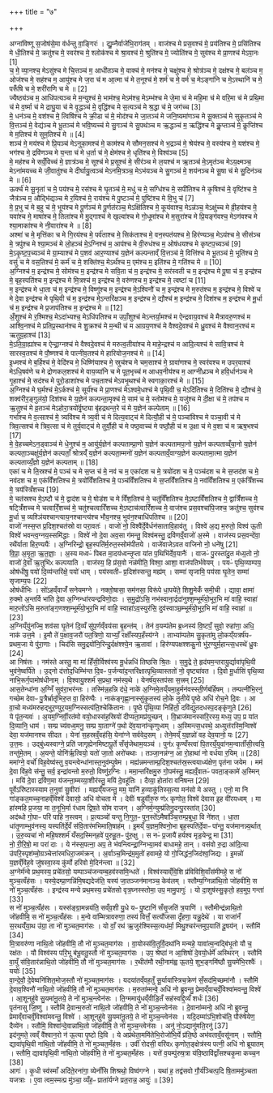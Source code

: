+++
title = "७"

+++


  
अग्ना॑विष्णू स॒जोष॑से॒मा व॑र्धन्तु वा॒ङ्गिरः॑ । द्यु॒म्नैर्वाजे॑भि॒राग॑तम् । वाज॑श्च मे प्रस॒वश्च॑ मे॒ प्रय॑तिश्च मे॒ प्रसि॑तिश्च मे धी॒तिश्च॑ मे॒ क्रतु॑श्च मे॒ स्वर॑श्च मे॒ श्लोक॑श्च मे श्रा॒वश्च॑ मे॒ श्रुति॑श्च मे॒ ज्योति॑श्च मे॒ सुव॑श्च मे प्रा॒णश्च॑ मेऽपा॒नः [1]  
च॒ मे॒ व्या॒नश्च॒ मेऽसु॑श्च मे चि॒त्तञ्च॑ म॒ आधी॑तञ्च मे॒ वाक्च॑ मे॒ मन॑श्च मे॒ चक्षु॑श्च मे॒ श्रोत्र॑ञ्च मे॒ दक्ष॑श्च मे॒ बल॑ञ्च म॒ ओज॑श्च मे॒ सह॑श्च म॒ आयु॑श्च मे ज॒रा च॑ म आ॒त्मा च॑ मे त॒नूश्च॑ मे॒ शर्म॑ च मे॒ वर्म॑ च॒ मेऽङ्गा॑नि च मे॒ऽस्थानि॑ च मे॒ परूँ॑षि च मे॒ शरी॑राणि च मे ॥ [2]  
ज्यैष्ठ्य॑ञ्च म॒ आधि॑पत्यञ्च मे म॒न्युश्च॑ मे॒ भाम॑श्च॒ मेऽम॑श्च॒ मेऽम्भ॑श्च मे जे॒मा च॑ मे महि॒मा च॑ मे वरि॒मा च॑ मे प्रथि॒मा च॑ मे व॒र्ष्मा च॑ मे द्राघु॒या च॑ मे वृ॒द्धञ्च॑ मे॒ वृद्धि॑श्च मे स॒त्यञ्च॑ मे श्र॒द्धा च॑ मे॒ जग॑च्च [3]  
मे॒ धन॑ञ्च मे॒ वश॑श्च मे॒ त्विषि॑श्च मे क्री॒डा च॑ मे॒ मोद॑श्च मे जा॒तञ्च॑ मे जनि॒ष्यमा॑णञ्च मे सू॒क्तञ्च॑ मे सुकृ॒तञ्च॑ मे वि॒त्तञ्च॑ मे॒ वेद्य॑ञ्च मे भू॒तञ्च॑ मे भवि॒ष्यच्च॑ मे सु॒गञ्च॑ मे सु॒पथ॑ञ्च म ऋ॒द्धञ्च॑ म॒ ऋद्धि॑श्च मे कॢ॒प्तञ्च॑ मे॒ कॢप्ति॑श्च मे म॒तिश्च॑ मे सुम॒तिश्च॑ मे ॥ [4]  
शञ्च॑ मे॒ मय॑श्च मे प्रि॒यञ्च॑ मेऽनुका॒मश्च॑ मे॒ काम॑श्च मे सौमन॒सश्च॑ मे भ॒द्रञ्च॑ मे॒ श्रेय॑श्च मे॒ वस्य॑श्च मे॒ यश॑श्च मे॒ भग॑श्च मे॒ द्रवि॑णञ्च मे य॒न्ता च॑ मे ध॒र्ता च॑ मे॒ क्षेम॑श्च मे॒ धृति॑श्च मे॒ विश्व॑ञ्च [5]  
मे॒ मह॑श्च मे सव्ँ॒विच्च॑ मे॒ ज्ञात्र॑ञ्च मे॒ सूश्च॑ मे प्र॒सूश्च॑ मे॒ सीर॑ञ्च मे ल॒यश्च॑ म ऋ॒तञ्च॑ मे॒ऽमृत॑ञ्च मेऽय॒क्ष्मञ्च॒ मेऽना॑मयच्च मे जी॒वातु॑श्च मे दीर्घायु॒त्वञ्च॑ मेऽनमि॒त्रञ्च॒ मेऽभ॑यञ्च मे सु॒गञ्च॑ मे॒ शय॑नञ्च मे सू॒षा च॑ मे सु॒दिन॑ञ्च मे ॥ [6]  
ऊर्क्च॑ मे सू॒नृता॑ च मे॒ पय॑श्च मे॒ रस॑श्च मे घृ॒तञ्च॑ मे॒ मधु॑ च मे॒ सग्धि॑श्च मे॒ सपी॑तिश्च मे कृ॒षिश्च॑ मे॒ वृष्टि॑श्च मे॒ जैत्र॑ञ्च म॒ औद्भि॑द्यञ्च मे र॒यिश्च॑ मे॒ राय॑श्च मे पु॒ष्टञ्च॑ मे॒ पुष्टि॑श्च मे वि॒भु च॑ [7]  
मे॒ प्र॒भु च॑ मे ब॒हु च॑ मे॒ भूय॑श्च मे पू॒र्णञ्च॑ मे पू॒र्णत॑रञ्च॒ मेऽक्षि॑तिश्च मे॒ कूय॑वाश्च॒ मेऽन्न॑ञ्च॒ मेऽक्षु॑च्च मे व्री॒हय॑श्च मे॒ यवा॑श्च मे॒ माषा॑श्च मे॒ तिला॑श्च मे मु॒द्गाश्च॑ मे ख॒ल्वा॑श्च मे गो॒धूमा॑श्च मे म॒सुरा॑श्च मे प्रि॒यङ्ग॑वश्च॒ मेऽण॑वश्च मे श्या॒माका॑श्च मे नी॒वारा॑श्च मे ॥ [8]  
अश्मा॑ च मे॒ मृत्ति॑का च मे गि॒रय॑श्च मे॒ पर्व॑ताश्च मे॒ सिक॑ताश्च मे॒ वन॒स्पत॑यश्च मे॒ हिर॑ण्यञ्च॒ मेऽय॑श्च मे॒ सीस॑ञ्च मे॒ त्रपु॑श्च मे श्या॒मञ्च॑ मे लो॒हञ्च॑ मे॒ऽग्निश्च॑ म॒ आप॑श्च मे वी॒रुध॑श्च म॒ ओष॑धयश्च मे कृष्टप॒च्यञ्च॑ [9]  
मे॒ऽकृ॒ष्ट॒प॒च्यञ्च॑ मे ग्रा॒म्याश्च॑ मे प॒शव॑ आर॒ण्याश्च॑ य॒ज्ञेन॑ कल्पन्ताव्ँ वि॒त्तञ्च॑ मे॒ वित्ति॑श्च मे भू॒तञ्च॑ मे॒ भूति॑श्च मे॒ वसु॑ च मे वस॒तिश्च॑ मे॒ कर्म॑ च मे॒ शक्ति॑श्च॒ मेऽर्थ॑श्च म॒ एम॑श्च म॒ इति॑श्च मे॒ गति॑श्च मे ॥ [10]  
अ॒ग्निश्च॑ म॒ इन्द्र॑श्च मे॒ सोम॑श्च म॒ इन्द्र॑श्च मे सवि॒ता च॑ म॒ इन्द्र॑श्च मे॒ सर॑स्वती च म॒ इन्द्र॑श्च मे पू॒षा च॑ म॒ इन्द्र॑श्च मे॒ बृह॒स्पति॑श्च म॒ इन्द्र॑श्च मे मि॒त्रश्च॑ म॒ इन्द्र॑श्च मे॒ वरु॑णश्च म॒ इन्द्र॑श्च मे॒ त्वष्टा॑ च [11]  
म॒ इन्द्र॑श्च मे धा॒ता च॑ म॒ इन्द्र॑श्च मे॒ विष्णु॑श्च म॒ इन्द्र॑श्च मे॒ऽश्विनौ॑ च म॒ इन्द्र॑श्च मे म॒रुत॑श्च म॒ इन्द्र॑श्च मे॒ विश्वे॑ च मे दे॒वा इन्द्र॑श्च मे पृथि॒वी च॑ म॒ इन्द्र॑श्च मे॒ऽन्तरि॑क्षञ्च म॒ इन्द्र॑श्च मे॒ द्यौश्च॑ म॒ इन्द्र॑श्च मे॒ दिश॑श्च म॒ इन्द्र॑श्च मे मू॒र्धा च॑ म॒ इन्द्र॑श्च मे प्र॒जाप॑तिश्च म॒ इन्द्र॑श्च मे ॥ [12]  
अँ॒शुश्च॑ मे र॒श्मिश्च॒ मेऽदा॑भ्यश्च॒ मेऽधि॑पतिश्च म उपाँ॒शुश्च॑ मेऽन्तर्या॒मश्च॑ म ऐन्द्रवाय॒वश्च॑ मे मैत्रावरु॒णश्च॑ म आश्वि॒नश्च॑ मे प्रतिप्र॒स्थान॑श्च मे शु॒क्रश्च॑ मे म॒न्थी च॑ म आग्रय॒णश्च॑ मे वैश्वदे॒वश्च॑ मे ध्रु॒वश्च॑ मे वैश्वान॒रश्च॑ म ऋतुग्र॒हाश्च॑ [13]  
मे॒ऽति॒ग्रा॒ह्या॑श्च म ऐन्द्रा॒ग्नश्च॑ मे वैश्वदे॒वश्च॑ मे मरुत्व॒तीया॑श्च मे माहे॒न्द्रश्च॑ म आदि॒त्यश्च॑ मे सावि॒त्रश्च॑ मे सारस्व॒तश्च॑ मे पौ॒ष्णश्च॑ मे पात्नीव॒तश्च॑ मे हारियोज॒नश्च॑ मे ॥ [14]  
इ॒ध्मश्च॑ मे ब॒र्हिश्च॑ मे॒ वेदि॑श्च मे॒ धिष्णि॑याश्च मे॒ स्रुच॑श्च मे चम॒साश्च॑ मे॒ ग्रावा॑णश्च मे॒ स्वर॑वश्च म उपर॒वाश्च॑ मेऽधि॒षव॑णे च मे द्रोणकल॒शश्च॑ मे वाय॒व्या॑नि च मे पूत॒भृच्च॑ म आधव॒नीय॑श्च म॒ आग्नी॑ध्रञ्च मे हवि॒र्धान॑ञ्च मे गृ॒हाश्च॑ मे॒ सद॑श्च मे पुरो॒डाशा॑श्च मे पच॒ताश्च॑ मेऽवभृ॒थश्च॑ मे स्वगाका॒रश्च॑ मे ॥ [15]  
अ॒ग्निश्च॑ मे घ॒र्मश्च॑ मे॒ऽर्कश्च॑ मे॒ सूर्य॑श्च मे प्रा॒णश्च॑ मेऽश्वमे॒धश्च॑ मे पृथि॒वी च॒ मेऽदि॑तिश्च मे॒ दिति॑श्च मे॒ द्यौश्च॑ मे॒ शक्व॑रीर॒ङ्गुल॑यो॒ दिश॑श्च मे य॒ज्ञेन॑ कल्पन्ता॒मृक्च॑ मे॒ साम॑ च मे॒ स्तोम॑श्च मे॒ यजु॑श्च मे दी॒क्षा च॑ मे॒ तप॑श्च म ऋ॒तुश्च॑ मे व्र॒तञ्च॑ मेऽहोरा॒त्रयो॑र्वृ॒ष्ट्या बृ॑हद्रथन्त॒रे च॑ मे य॒ज्ञेन॑ कल्पेताम् ॥ [16]  
गर्भा॑श्च मे व॒त्साश्च॑ मे॒ त्र्यवि॑श्च मे त्र्य॒वी च॑ मे दित्य॒वाट्च॑ मे दित्यौ॒ही च॑ मे॒ पञ्चा॑विश्च मे पञ्चा॒वी च॑ मे त्रिव॒त्सश्च॑ मे त्रिव॒त्सा च॑ मे तुर्य॒वाट्च॑ मे तुर्यौ॒ही च॑ मे पष्ठ॒वाच्च॑ मे पष्ठौ॒ही च॑ म उ॒क्षा च॑ मे व॒शा च॑ म ऋष॒भश्च॑ [17]  
मे॒ वे॒हच्चमेऽन॒ड्वाञ्च॑ मे धे॒नुश्च॑ म॒ आयु॑र्य॒ज्ञेन॑ कल्पताम्प्रा॒णो य॒ज्ञेन॑ कल्पतामपा॒नो य॒ज्ञेन॑ कल्पताव्व्ँया॒नो य॒ज्ञेन॑ कल्पता॒ञ्चक्षु॑र्य॒ज्ञेन॑ कल्पताँ॒ श्रोत्रय्ँ॑ य॒ज्ञेन॑ कल्पता॒म्मनो॑ य॒ज्ञेन॑ कल्पताव्ँ॒वाग्य॒ज्ञेन॑ कल्पतामा॒त्मा य॒ज्ञेन॑ कल्पताय्यँ॒ज्ञो य॒ज्ञेन॑ कल्पताम् ॥ [18]  
एका॑ च मे ति॒स्रश्च॑ मे॒ पञ्च॑ च मे स॒प्त च॑ मे॒ नव॑ च म॒ एका॑दश च मे॒ त्रयो॑दश च मे॒ पञ्च॑दश च मे स॒प्तद॑श च मे॒ नव॑दश च म॒ एक॑विँशतिश्च मे॒ त्रयो॑विँशतिश्च मे॒ पञ्च॑विँशतिश्च मे स॒प्तविँ॑शतिश्च मे॒ नव॑विँशतिश्च म॒ एक॑त्रिँशच्च मे॒ त्रय॑स्त्रिँशच्च [19]  
मे॒ चत॑स्रश्च मे॒ऽष्टौ च॑ मे॒ द्वाद॑श च मे॒ षोड॑श च मे विँश॒तिश्च॑ मे॒ चतु॑र्विँशतिश्च मे॒ऽष्टाविँ॑शतिश्च मे॒ द्वात्रिँ॑शच्च मे॒ षट्त्रिँ॑शच्च मे चत्वारिँ॒शच्च॑ मे॒ चतु॑श्चत्वारिँशच्च मे॒ऽष्टाच॑त्वारिँशच्च मे॒ वाज॑श्च प्रस॒वश्चा॑पि॒जश्च॒ क्रतु॑श्च॒ सुव॑श्च मू॒र्धा च॒ व्यश्ञि॑यश्चान्त्याय॒नश्चान्त्य॑श्च भौव॒नश्च॒ भुव॑न॒श्चाधि॑पतिश्च ॥ [20]  
वाजो॑ नस्स॒प्त प्र॒दिश॒श्चत॑स्रो वा परा॒वतः॑ । वाजो॑ नो॒ विश्वै॑र्दे॒वैर्धन॑सातावि॒हाव॑तु । विश्वे॑ अ॒द्य म॒रुतो॒ विश्व॑ ऊ॒ती विश्वे॑ भवन्त्व॒ग्नय॒स्समि॑द्धाः । विश्वे॑ नो दे॒वा अव॒सा ग॑मन्तु॒ विश्व॑मस्तु॒ द्रवि॑णव्ँ॒वाजो॑ अ॒स्मे । वाज॑स्य प्रस॒वन्दे॑वा॒ रथै॑र्याता हिर॒ण्ययैः॑ । अ॒ग्निरिन्द्रो॒ बृह॒स्पति॑र्म॒रुत॒स्सोम॑पीतये । वाजे॑वाजेऽवत वाजिनो नो॒ धने॑षु [21]  
वि॒प्रा॒ अ॒मृ॒ता॒ ऋ॒त॒ज्ञाः॒ । अ॒स्य मध्वᳶ॑ पिबत मा॒दय॑ध्वन्तृ॒प्ता या॑त प॒थिभि॑र्देव॒यानैः॑ । वाजᳶ॑ पु॒रस्ता॑दु॒त म॑ध्य॒तो नो॒ वाजो॑ दे॒वाँ ऋ॒तुभि॑ᳵ कल्पयाति । वाज॑स्य॒ हि प्र॑स॒वो नन्न॑मीति॒ विश्वा॒ आशा॒ वाज॑पतिर्भवेयम् । पयᳶ॑ पृथि॒व्याम्पय॒ ओष॑धीषु॒ पयो॑ दि॒व्य॑न्तरि॑क्षे॒ पयो॑ धाम् । पय॑स्वतीᳶ प्र॒दिश॑स्सन्तु॒ मह्य॑म् । सम्मा॑ सृजामि॒ पय॑सा घृ॒तेन॒ सम्मा॑ सृजाम्य॒पः [22]  
ओष॑धीभिः । सो॑ऽहव्ँवाजँ॑ सनेयमग्ने । नक्तो॒षासा॒ सम॑नसा॒ विरू॑पे धा॒पये॑ते॒ शिशु॒मेकँ॑ समी॒ची । द्यावा॒ क्षामा॑ रु॒क्मो अ॒न्तर्वि भा॑ति दे॒वा अ॒ग्निन्धा॑रयन्द्रविणो॒दाः । स॒मु॒द्रो॑ऽसि॒ नभ॑स्वाना॒र्द्रदा॑नुश्श॒म्भूर्म॑यो॒भूर॒भि मा॑ वाहि॒ स्वाहा॑ मारु॒तो॑ऽसि म॒रुता॑ङ्ग॒णश्श॒म्भूर्म॑यो॒भूर॒भि मा॑ वाहि॒ स्वाहा॑ऽव॒स्युर॑सि॒ दुव॑स्वाञ्छ॒म्भूर्म॑यो॒भूर॒भि मा॑ वाहि॒ स्वाहा॑ ॥ [23]  
अ॒ग्निय्ँयु॑नज्मि॒ शव॑सा घृ॒तेन॑ दि॒व्यँ सु॑प॒र्णव्ँवय॑सा बृ॒हन्त॑म् । तेन॑ व॒यम्प॑तेम ब्र॒ध्नस्य॑ वि॒ष्टपँ॒ सुवो॒ रुहा॑णा॒ अधि॒ नाक॑ उत्त॒मे । इ॒मौ ते॑ प॒क्षाव॒जरौ॑ पत॒त्रिणो॒ याभ्याँ॒ रक्षाँ॑स्यप॒हँस्य॑ग्ने । ताभ्या॑म्पतेम सु॒कृता॑मु लो॒कय्ँयत्रर्ष॑यᳶ प्रथम॒जा ये पु॑रा॒णाः । चिद॑सि समु॒द्रयो॑नि॒रिन्दु॒र्दक्ष॑श्श्ये॒न ऋ॒तावा॑ । हिर॑ण्यपक्षश्शकु॒नो भु॑र॒ण्युर्म॒हान्त्स॒धस्थे॑ ध्रु॒वः [24]  
आ निष॑त्तः । नम॑स्ते अस्तु॒ मा मा॑ हिँसी॒र्विश्व॑स्य मू॒र्धन्नधि॑ तिष्ठसि श्रि॒तः । स॒मु॒द्रे ते॒ हृद॑यम॒न्तरायु॒र्द्यावा॑पृथि॒वी भुव॑ने॒ष्वर्पि॑ते । उ॒द्नो द॑त्तोद॒धिम्भि॑न्त दि॒वᳶ प॒र्जन्या॑द॒न्तरि॑क्षात्पृथि॒व्यास्ततो॑ नो॒ वृष्ट्या॑वत । दि॒वो मू॒र्धासि॑ पृथि॒व्या नाभि॒रूर्ग॒पामोष॑धीनाम् । वि॒श्वायु॒श्शर्म॑ स॒प्रथा॒ नम॑स्प॒थे । येनर्ष॑य॒स्तप॑सा स॒त्त्रम् [25]  
आस॒तेन्धा॑ना अ॒ग्निँ सुव॑रा॒भर॑न्तः । तस्मि॑न्न॒हन्नि द॑धे॒ नाके॑ अ॒ग्निमे॒तय्ँयमा॒हुर्मन॑वस्स्ती॒र्णब॑र्हिषम् । तम्पत्नी॑भि॒रनु॑ गच्छेम देवाᳶ पु॒त्रैर्भ्रातृ॑भिरु॒त वा॒ हिर॑ण्यैः । नाक॑ङ्गृह्णा॒नास्सु॑कृ॒तस्य॑ लो॒के तृ॒तीये॑ पृ॒ष्ठे अधि॑ रोच॒ने दि॒वः । आ वा॒चो मध्य॑मरुहद्भुर॒ण्युर॒यम॒ग्निस्सत्प॑ति॒श्चेकि॑तानः । पृ॒ष्ठे पृ॑थि॒व्या निहि॑तो॒ दवि॑द्युतदधस्प॒दङ्कृ॑णुते [26]  
ये पृ॑त॒न्यवः॑ । अ॒यम॒ग्निर्वी॒रत॑मो वयो॒धास्स॑ह॒स्रियो॑ दीप्यता॒मप्र॑युच्छन् । वि॒भ्राज॑मानस्सरि॒रस्य॒ मध्य॒ उप॒ प्र या॑त दि॒व्यानि॒ धाम॑ । सम्प्र च्य॑वध्व॒मनु॒ सम्प्र या॒ताग्ने॑ प॒थो दे॑व॒याना॑न्कृणुध्वम् । अ॒स्मिन्त्स॒धस्थे॒ अध्युत्त॑रस्मि॒न्विश्वे॑ देवा॒ यज॑मानश्च सीदत । येना॑ स॒हस्रव्ँ॒वह॑सि॒ येना॑ग्ने सर्ववेद॒सम् । तेने॒मय्ँ य॒ज्ञन्नो॑ वह देव॒यानो॒ यः [27]  
उ॒त्त॒मः । उद्बु॑ध्यस्वाग्ने॒ प्रति॑ जागृह्येनमिष्टापू॒र्ते सँसृ॑जेथाम॒यञ्च॑ । पुन॑ᳵ कृ॒ण्वँस्त्वा॑ पि॒तरय्ँ॒युवा॑नम॒न्वाताँ॑सी॒त्त्वयि॒ तन्तु॑मे॒तम् । अ॒यन्ते॒ योनि॑र्ऋ॒त्वियो॒ यतो॑ जा॒तो अरो॑चथाः । तञ्जा॒नन्न॑ग्न॒ आ रो॒हाथा॑ नो वर्धया र॒यिम् ॥ [28]  
ममा॑ग्ने॒ वर्चो॑ विह॒वेष्व॑स्तु व॒यन्त्वेन्धा॑नास्त॒नुव॑म्पुषेम । मह्य॑न्नमन्ताम्प्र॒दिश॒श्चत॑स्र॒स्त्वयाध्य॑क्षेण॒ पृत॑ना जयेम । मम॑ दे॒वा वि॑ह॒वे स॑न्तु॒ सर्व॒ इन्द्रा॑वन्तो म॒रुतो॒ विष्णु॑र॒ग्निः । ममा॒न्तरि॑क्षमु॒रु गो॒पम॑स्तु॒ मह्यव्ँ॒वातᳶ॑ पवता॒ङ्कामे॑ अ॒स्मिन् । मयि॑ दे॒वा द्रवि॑ण॒मा य॑जन्ता॒म्मय्या॒शीर॑स्तु॒ मयि॑ दे॒वहू॑तिः । दैव्या॒ होता॑रा वनिषन्त [29]  
पूर्वेऽरि॑ष्टास्स्याम त॒नुवा॑ सु॒वीराः॑ । मह्यय्ँ॑यजन्तु॒ मम॒ यानि॑ ह॒व्याकू॑तिस्स॒त्या मन॑सो मे अस्तु । एनो॒ मा नि गा॑ङ्कत॒मच्च॒नाहव्ँविश्वे॑ देवासो॒ अधि॑ वोचता मे । देवीः॑ षडुर्वीरु॒रु ण॑ᳵ कृणोत॒ विश्वे॑ देवास इ॒ह वी॑रयध्वम् । मा हा॑स्महि प्र॒जया॒ मा त॒नूभि॒र्मा र॑धाम द्विष॒ते सो॑म राजन् । अ॒ग्निर्म॒न्युम्प्र॑तिनु॒दन्पु॒रस्ता॑त् [30]  
अद॑ब्धो गो॒पाᳶ परि॑ पाहि न॒स्त्वम् । प्र॒त्यञ्चो॑ यन्तु नि॒गुत॒ᳶ पुन॒स्ते॑ऽमैषा॑ञ्चि॒त्तम्प्र॒बुधा॒ वि ने॑शत् । धा॒ता धा॑तृ॒णाम्भुव॑नस्य॒ यस्पति॑र्दे॒वँ स॑वि॒तार॑मभिमाति॒षाह॑म् । इ॒मय्ँ य॒ज्ञम॒श्विनो॒भा बृह॒स्पति॑र्दे॒वाᳶ पा॑न्तु॒ यज॑मानन्न्य॒र्थात् । उ॒रु॒व्यचा॑ नो महि॒षश्शर्म॑ यँसद॒स्मिन्‌हवे॑ पुरुहू॒तᳶ पु॑रु॒क्षु । स नᳶ॑ प्र॒जायै॑ हर्यश्व मृड॒येन्द्र॒ मा [31]  
नो॒ री॒रि॒षो॒ मा परा॑ दाः । ये न॑स्स॒पत्ना॒ अप॒ ते भ॑वन्त्विन्द्रा॒ग्निभ्या॒मव॑ बाधामहे॒ तान् । वस॑वो रु॒द्रा आ॑दि॒त्या उ॑परि॒स्पृश॑म्मो॒ग्रञ्चेत्ता॑रमधिरा॒जम॑क्रन् । अ॒र्वाञ्च॒मिन्द्र॑म॒मुतो॑ हवामहे॒ यो गो॒जिद्ध॑न॒जिद॑श्व॒जिद्यः । इ॒मन्नो॑ य॒ज्ञव्ँवि॑ह॒वे जु॑षस्वा॒स्य कु॑र्मो हरिवो मे॒दिन॑न्त्वा ॥ [32]  
अ॒ग्नेर्म॑न्वे प्रथ॒मस्य॒ प्रचे॑तसो॒ यम्पाञ्च॑जन्यम्ब॒हव॑स्समि॒न्धते॑ । विश्व॑स्याव्ँवि॒शि प्र॑विविशि॒वाँस॑मीमहे॒ स नो॑ मुञ्च॒त्वँह॑सः । यस्ये॒दम्प्रा॒णन्नि॑मि॒षद्यदेज॑ति॒ यस्य॑ जा॒तञ्जन॑मानञ्च॒ केव॑लम् । स्तौम्य॒ग्निन्ना॑थि॒तो जो॑हवीमि॒ स नो॑ मुञ्च॒त्वँह॑सः । इन्द्र॑स्य मन्ये प्रथ॒मस्य॒ प्रचे॑तसो वृत्र॒घ्नस्स्तोमा॒ उप॒ मामु॒पागुः॑ । यो दा॒शुष॑स्सु॒कृतो॒ हव॒मुप॒ गन्ता॑ [33]  
स नो॑ मुञ्च॒त्वँह॑सः । यस्स॑ङ्ग्रा॒मन्नय॑ति॒ सव्ँव॒शी यु॒धे यᳶ पु॒ष्टानि॑ सँसृ॒जति॑ त्र॒याणि॑ । स्तौमीन्द्र॑न्नाथि॒तो जो॑हवीमि॒ स नो॑ मुञ्च॒त्वँह॑सः । म॒न्वे वा॑म्मित्रावरुणा॒ तस्य॑ वित्तँ॒ सत्यौ॑जसा दृँहणा॒ यन्नु॒देथे॑ । या राजा॑नँ स॒रथय्ँ॑या॒थ उ॑ग्रा॒ ता नो॑ मुञ्चत॒माग॑सः । यो वाँ॒ रथ॑ ऋ॒जुर॑श्मिस्स॒त्यध॑र्मा॒ मिथु॒श्चर॑न्तमुप॒याति॑ दू॒षय॑न् । स्तौमि॑ [34]  
मि॒त्रावरु॑णा नाथि॒तो जो॑हवीमि॒ तौ नो॑ मुञ्चत॒माग॑सः । वा॒योस्स॑वि॒तुर्वि॒दथा॑नि मन्महे॒ यावा॑त्म॒न्वद्बि॑भृ॒तो यौ च॒ रक्ष॑तः । यौ विश्व॑स्य परि॒भू ब॑भू॒वतु॒स्तौ नो॑ मुञ्चत॒माग॑सः । उप॒ श्रेष्ठा॑ न आ॒शिषो॑ दे॒वयो॒र्धर्मे॑ अस्थिरन् । स्तौमि॑ वा॒युँ स॑वि॒तार॑न्नाथि॒तो जो॑हवीमि॒ तौ नो॑ मुञ्चत॒माग॑सः । र॒थीत॑मौ रथी॒नाम॑ह्व ऊ॒तये॒ शुभ॒ङ्गमि॑ष्ठौ सु॒यमे॑भि॒रश्वैः॑ । ययोः॑ [35]  
वा॒न्दे॒वौ॒ दे॒वेष्वनि॑शित॒मोज॒स्तौ नो॑ मुञ्चत॒माग॑सः । यदया॑तव्ँवह॒तुँ सू॒र्याया॑स्त्रिच॒क्रेण॑ सँ॒सद॑मि॒च्छमा॑नौ । स्तौमि॑ दे॒वाव॒श्विनौ॑ नाथि॒तो जो॑हवीमि॒ तौ नो॑ मुञ्चत॒माग॑सः । म॒रुता॑म्मन्वे॒ अधि॑ नो ब्रुवन्तु॒ प्रेमाव्ँवाचव्ँ॒विश्वा॑मवन्तु॒ विश्वे॑ । आ॒शून्‌हु॑वे सु॒यमा॑नू॒तये॒ ते नो॑ मुञ्च॒न्त्वेन॑सः । ति॒ग्ममायु॑धव्ँवीडि॒तँ सह॑स्वद्दि॒व्यँ शर्धः॑ [36]  
पृत॑नासु जि॒ष्णु । स्तौमि॑ दे॒वान्म॒रुतो॑ नाथि॒तो जो॑हवीमि॒ ते नो॑ मुञ्च॒न्त्वेन॑सः । दे॒वाना॑म्मन्वे॒ अधि॑ नो ब्रुवन्तु॒ प्रेमाव्ँवाचव्ँ॒विश्वा॑मवन्तु॒ विश्वे॑ । आ॒शून्‌हु॑वे सु॒यमा॑नू॒तये॒ ते नो॑ मुञ्च॒न्त्वेन॑सः । यदि॒दम्मा॑ऽभि॒शोच॑ति॒ पौरु॑षेयेण॒ दैव्ये॑न । स्तौमि॒ विश्वा॑न्दे॒वान्ना॑थि॒तो जो॑हवीमि॒ ते नो॑ मुञ्च॒न्त्वेन॑सः । अनु॑ नो॒ऽद्यानु॑मति॒रनु॑ [37]  
इद॑नुमते॒ त्वव्ँ वै॑श्वान॒रो न॑ ऊ॒त्या पृ॒ष्टो दि॒वि । ये अप्र॑थेता॒ममि॑तेभि॒रोजो॑भि॒र्ये प्र॑ति॒ष्ठे अभ॑वताव्ँ॒वसू॑नाम् । स्तौमि॒ द्यावा॑पृथि॒वी ना॑थि॒तो जो॑हवीमि॒ ते नो॑ मुञ्चत॒मँह॑सः । उर्वी॑ रोदसी॒ वरि॑वᳵ कृणोत॒ङ्क्षेत्र॑स्य पत्नी॒ अधि॑ नो ब्रूयातम् । स्तौमि॒ द्यावा॑पृथि॒वी ना॑थि॒तो जो॑हवीमि॒ ते नो॑ मुञ्चत॒मँह॑सः । यत्ते॑ व॒यम्पु॑रुष॒त्रा य॑वि॒ष्ठावि॑द्वाँसश्चकृ॒मा कच्च॒न [38]  
आगः॑ । कृ॒धी स्व॑स्माँ अदि॑ते॒रना॑गा॒ व्येनाँ॑सि शिश्रथो॒ विष्व॑गग्ने । यथा॑ ह॒ तद्व॑सवो गौ॒र्य॑ञ्चित्प॒दि षि॒ताममु॑ञ्चता यजत्राः । ए॒वा त्वम॒स्मत्प्र मु॑ञ्चा॒ व्यँह॒ᳶ प्राता॑र्यग्ने प्रत॒रान्न॒ आयुः॑ ॥ [39]  
